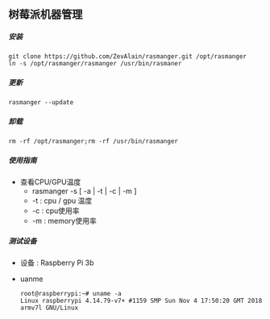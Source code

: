 ## 树莓派机器管理

##### 安装

```shell
git clone https://github.com/ZevAlain/rasmanger.git /opt/rasmanger
ln -s /opt/rasmanger/rasmanger /usr/bin/rasmaner
```

##### 更新

```
rasmanger --update
```

##### 卸载

```shell
rm -rf /opt/rasmanger;rm -rf /usr/bin/rasmanger
```

##### 使用指南

- 查看CPU/GPU温度  
  - rasmanger -s [ -a | -t | -c | -m ]
  - -t : cpu / gpu 温度
  - -c : cpu使用率
  - -m : memory使用率

##### 测试设备

- 设备 : Raspberry Pi 3b

- uanme

  ```shell
  root@raspberrypi:~# uname -a
  Linux raspberrypi 4.14.79-v7+ #1159 SMP Sun Nov 4 17:50:20 GMT 2018 armv7l GNU/Linux
  ```





